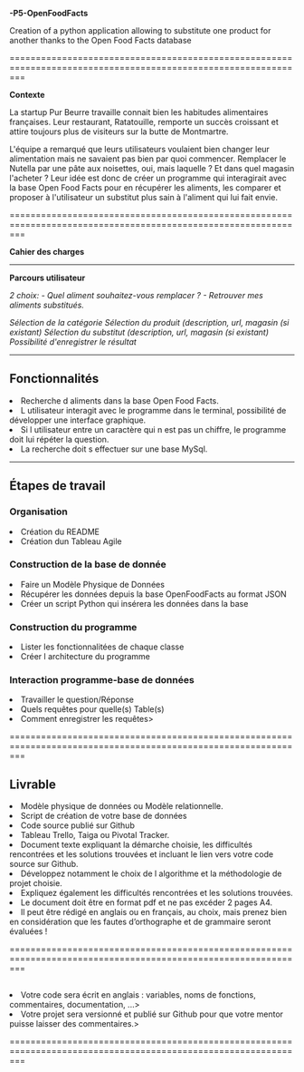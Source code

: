 **-P5-OpenFoodFacts**

Creation of a python application allowing to substitute one product for another thanks to the Open Food Facts database

===============================================================================================================

**Contexte**

La startup Pur Beurre travaille connait bien les habitudes alimentaires françaises. Leur restaurant, Ratatouille, remporte un 
succès croissant et attire toujours plus de visiteurs sur la butte de Montmartre.

L'équipe a remarqué que leurs utilisateurs voulaient bien changer leur alimentation mais ne savaient pas bien par quoi commencer. 
Remplacer le Nutella par une pâte aux noisettes, oui, mais laquelle ? Et dans quel magasin l'acheter ? Leur idée est donc de 
créer un programme qui interagirait avec la base Open Food Facts pour en récupérer les aliments, les comparer et proposer à 
l'utilisateur un substitut plus sain à l'aliment qui lui fait envie.

===============================================================================================================

**Cahier des charges**

---------------------------------------------------------------------------------------------------------------

**Parcours utilisateur**

*2 choix:  - Quel aliment souhaitez-vous remplacer ?
          - Retrouver mes aliments substitués.*

*Sélection de la catégorie*
*Sélection du produit (description, url, magasin (si existant)*
*Sélection du substitut (description, url, magasin (si existant)*
*Possibilité d'enregistrer le résultat*

---------------------------------------------------------------------------------------------------------------

<h2>Fonctionnalités</h2>

<li>Recherche d aliments dans la base Open Food Facts.</li>
<li>L utilisateur interagit avec le programme dans le terminal, possibilité de développer une interface graphique.</li>
<li>Si l utilisateur entre un caractère qui n est pas un chiffre, le programme doit lui répéter la question.</li>
<li>La recherche doit s effectuer sur une base MySql.</li>

---------------------------------------------------------------------------------------------------------------

<h2>Étapes de travail</h2>

<h3>Organisation</h3>
<li>Création du README </li>
<li>Création dun Tableau Agile</li>

<h3>Construction de la base de donnée</h3>
<li>Faire un Modèle Physique de Données</li>
<li>Récupérer les données depuis la base OpenFoodFacts au format JSON</li>
<li>Créer un script Python qui insérera les données dans la base</li>

<h3>Construction du programme</h3>
<li>Lister les fonctionnalitées de chaque classe</li>
<li>Créer l architecture du programme</li>

<h3>Interaction programme-base de données</h3>
<li>Travailler le question/Réponse</li>
<li>Quels requêtes pour quelle(s) Table(s)</li>
<li>Comment enregistrer les requêtes></li>

===============================================================================================================

<h2>Livrable</h2>

<li>Modèle physique de données ou Modèle relationnelle.</li>
<li>Script de création de votre base de données</li>
<li>Code source publié sur Github</li>
<li>Tableau Trello, Taiga ou Pivotal Tracker.</li>
<li>Document texte expliquant la démarche choisie, les difficultés rencontrées et les solutions trouvées et incluant le lien vers votre code source sur Github.</li>
<li>Développez notamment le choix de l algorithme et la méthodologie de projet choisie.</li>
<li>Expliquez également les difficultés rencontrées et les solutions trouvées.</li>
<li>Le document doit être en format pdf et ne pas excéder 2 pages A4.</li>
<li>Il peut être rédigé en anglais ou en français, au choix, mais prenez bien en considération que les fautes d’orthographe et de grammaire seront évaluées !</li>

===============================================================================================================

<h2 Contraintes** ></h2>

<li>Votre code sera écrit en anglais : variables, noms de fonctions, commentaires, documentation, ...></li>
<li>Votre projet sera versionné et publié sur Github pour que votre mentor puisse laisser des commentaires.></li>
 
===============================================================================================================
